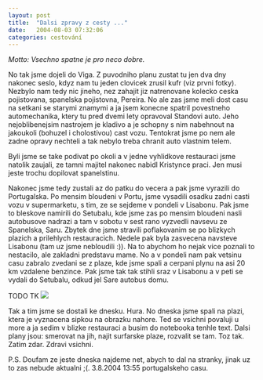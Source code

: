 ```yaml
---
layout: post
title:  "Dalsi zpravy z cesty ..."
date:   2004-08-03 07:32:06
categories: cestování
---
```

*Motto: Vsechno spatne je pro neco dobre.*

No tak jsme dojeli do Viga. Z puvodniho planu zustat tu jen dva dny nakonec seslo, kdyz nam tu jeden clovicek zrusil kufr (viz prvni fotky). Nezbylo nam tedy nic jineho, nez zahajit jiz natrenovane kolecko ceska pojistovana, spanelska pojistovna, Pereira. No ale zas jsme meli dost casu na setkani se starymi znamymi a ja jsem konecne spatril povestneho automechanika, ktery tu pred dvemi lety opravoval Standovi auto. Jeho nejoblibenejsim nastrojem je kladivo a je schopny s nim nabehnout na jakoukoli (bohuzel i cholostivou) cast vozu. Tentokrat jsme po nem ale zadne opravy nechteli a tak nebylo treba chranit auto vlastnim telem.

Byli jsme se take podivat po okoli a v jedne vyhlidkove restauraci jsme natolik zaujali, ze tamni majitel nakonec nabidl Kristynce praci. Jen musi jeste trochu dopilovat spanelstinu.

Nakonec jsme tedy zustali az do patku do vecera a pak jsme vyrazili do Portugalska. Po mensim bloudeni v Portu, jsme vysadili osadku zadni casti vozu v supermarketu, s tim, ze se sejdeme v pondeli v Lisabonu. Pak jsme to bleskove namirili do Setubalu, kde jsme zas po mensim bloudeni nasli autobusove nadrazi a tam v sobotu v sest rano vyzvedli navsevu ze Spanelska, Saru. Zbytek dne jsme stravili poflakovanim se po blizkych plazich a prilehlych restauracich. Nedele pak byla zasvecena navsteve Lisabonu (tam uz jsme nebloudili :)). Na to abychom ho nejak vice poznali to nestacilo, ale zakladni predstavu mame. No a v pondeli nam pak vetsinu casu zabralo zvedani se z plaze, kde jsme spali a cerpani plynu na asi 20 km vzdalene benzince. Pak jsme tak tak stihli sraz v Lisabonu a v peti se vydali do Setubalu, odkud jel Sare autobus domu.

TODO TK
<a href='images/zpravy/mapa01v.jpg'><img src='images/zpravy/mapa01m.jpg' border='0'></a>

Tak a tim jsme se dostali ke dnesku. Hura. No dneska jsme spali na plazi, ktera je vyznacena sipkou na obrazku nahore. Ted se vsichni povaluji u more a ja sedim v blizke restauraci a busim do notebooka tenhle text. Dalsi plany jsou: smerovat na jih, najit surfarske plaze, rozvalit se tam. Toz tak. Zatim zdar. Zdravi vsichni.

P.S. Doufam ze jeste dneska najdeme net, abych to dal na stranky, jinak uz to zas nebude aktualni ;(. 3.8.2004 13:55 portugalskeho casu.